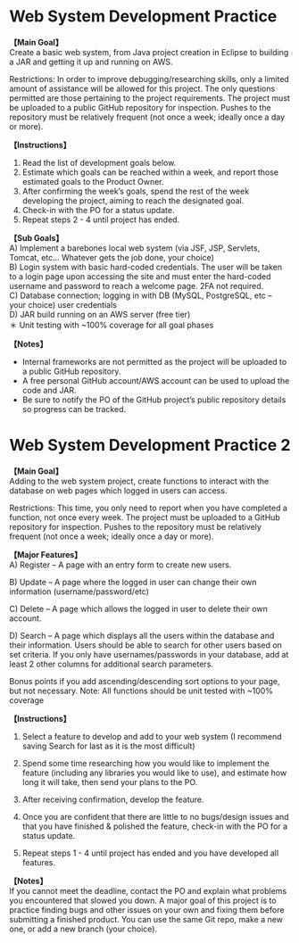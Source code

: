 # Web System Development Practice
**【Main Goal】**  
Create a basic web system, from Java project creation in Eclipse to building a JAR and getting it up and running on AWS.

Restrictions:
In order to improve debugging/researching skills, only a limited amount of assistance will be allowed for this project.
The only questions permitted are those pertaining to the project requirements.
The project must be uploaded to a public GitHub repository for inspection. Pushes to the repository must be relatively frequent (not once a week; ideally once a day or more).

**【Instructions】**  
1)	Read the list of development goals below.
2)	Estimate which goals can be reached within a week, and report those estimated goals to the Product Owner.
3)	After confirming the week’s goals, spend the rest of the week developing the project, aiming to reach the designated goal.
4)	Check-in with the PO for a status update. 
5)	Repeat steps 2 - 4 until project has ended.

**【Sub Goals】**  
A)	Implement a barebones local web system (via JSF, JSP, Servlets, Tomcat, etc... Whatever gets the job done, your choice)  
B)	Login system with basic hard-coded credentials. The user will be taken to a login page upon accessing the site and must enter the hard-coded username and password to reach a welcome page. 2FA not required.  
C)	Database connection; logging in with DB (MySQL, PostgreSQL, etc – your choice) user credentials  
D)	JAR build running on an AWS server (free tier)  
＊	Unit testing with ~100% coverage for all goal phases

**【Notes】**  
-	Internal frameworks are not permitted as the project will be uploaded to a public GitHub repository.
-	A free personal GitHub account/AWS account can be used to upload the code and JAR.
-	Be sure to notify the PO of the GitHub project’s public repository details so progress can be tracked.


# Web System Development Practice 2
**【Main Goal】**  
Adding to the web system project, create functions to interact with the database on web pages which logged in users can access.

Restrictions:
This time, you only need to report when you have completed a function, not once every week.
The project must be uploaded to a GitHub repository for inspection. Pushes to the repository must be relatively frequent (not once a week; ideally once a day or more).

**【Major Features】**  
A) Register – A page with an entry form to create new users.

B) Update – A page where the logged in user can change their own information (username/password/etc)

C) Delete – A page which allows the logged in user to delete their own account.

D) Search – A page which displays all the users within the database and their information. Users should be able to search for other users based on set criteria. If you only have usernames/passwords in your database, add at least 2 other columns for additional search parameters.

Bonus points if you add ascending/descending sort options to your page, but not necessary.
Note: All functions should be unit tested with ~100% coverage 

**【Instructions】**  
1) Select a feature to develop and add to your web system (I recommend saving Search for last as it is the most difficult)

2) Spend some time researching how you would like to implement the feature (including any libraries you would like to use), and estimate how long it will take, then send your plans to the PO.

3) After receiving confirmation, develop the feature.

4) Once you are confident that there are little to no bugs/design issues and that you have finished & polished the feature, check-in with the PO for a status update. 

5) Repeat steps 1 - 4 until project has ended and you have developed all features.

**【Notes】**  
If you cannot meet the deadline, contact the PO and explain what problems you encountered that slowed you down.
A major goal of this project is to practice finding bugs and other issues on your own and fixing them before submitting a finished product. 
You can use the same Git repo, make a new one, or add a new branch (your choice).

